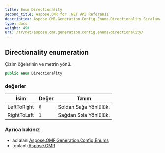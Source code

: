```yaml
---
title: Enum Directionality
second_title: Aspose.OMR for .NET API Referansı
description: Aspose.OMR.Generation.Config.Enums.Directionality Sıralama. Çizim öğelerinin ve metnin yönü.
type: docs
weight: 490
url: /tr/net/aspose.omr.generation.config.enums/directionality/
---
```

## Directionality enumeration

Çizim öğelerinin ve metnin yönü.

```csharp
public enum Directionality
```

### değerler

| İsim | Değer | Tanım |
| --- | --- | --- |
| LeftToRight | `0` | Soldan Sağa Yönlülük. |
| RightToLeft | `1` | Sağdan Sola Yönlülük. |

### Ayrıca bakınız

* ad alanı [Aspose.OMR.Generation.Config.Enums](../../aspose.omr.generation.config.enums/)
* toplantı [Aspose.OMR](../../)


